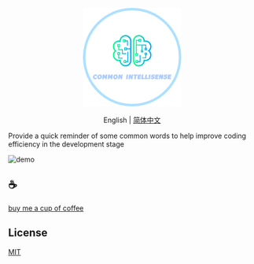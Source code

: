 <p align="center">
<img height="200" src="./assets/kv.png" alt="common-intellisense">
</p>
<p align="center"> English | <a href="./README_zh.md">简体中文</a></p>

Provide a quick reminder of some common words to help improve coding efficiency in the development stage

![demo](assets/demo.gif)

## :coffee:

[buy me a cup of coffee](https://github.com/Simon-He95/sponsor)

## License

[MIT](./license)
